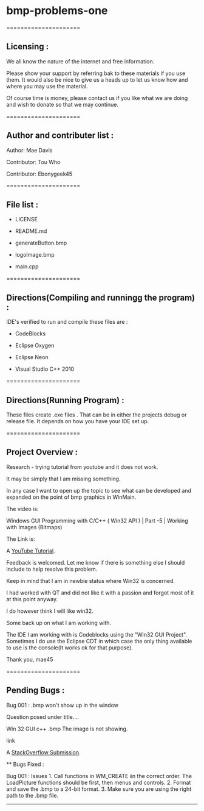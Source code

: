 
# bmp-problems-one

=====================

## Licensing :

We all know the nature of the internet and free information.

Please show your support by referring bak to these materials
if you use them. It would also be nice to give us a heads up
to let us know how and where you may use the material.

Of course time is money, please contact us if you like what
we are doing and wish to donate so that we may continue.

=====================

## Author and contributer list :

Author: 	    Mae Davis

Contributor:	Tou Who

Contributor:	Ebonygeek45

=====================

## File list :

* LICENSE

* README.md

* generateButton.bmp

* logoImage.bmp

* main.cpp

=====================

## Directions(Compiling and runningg the program) :

IDE's verified to run and compile these files are :

* CodeBlocks

* Eclipse Oxygen

* Eclipse Neon

* Visual Studio C++ 2010

=====================

## Directions(Running Program) :

These files create .exe files . That can be in either the
projects debug or release file. It depends on how you have your
IDE set up.

=====================

## Project Overview :

Research - trying tutorial from youtube and it does not work.


It may be simply that I am missing something.

In any case I want to open up the topic to see what can be developed
and expanded on the point of bmp graphics in WinMain.


The video is:

Windows GUI Programming with C/C++ ( Win32 API ) | Part -5 | Working
with Images (Bitmaps)


The Link is:

<p>A <a href="https://www.youtube.com/watch?v=PTjlGiCvYZU">YouTube Tutorial</a>.</p>

Feedback is welcomed. Let me know if there is something else I should
include to help resolve this problem.


Keep in mind that I am in newbie status where Win32 is concerned.

I had worked with QT and did not like it with a passion and forgot
most of it at this point anyway.

I do however think I will like win32.


Some back up on what I am working with.

The IDE I am working with is Codeblocks using the "Win32 GUI Project".
Sometimes I do use the Eclipse CDT in which case the only thing available
to use is the console(It works ok for that purpose).

Thank you, mae45

=====================

## Pending Bugs :

Bug 001	:	.bmp won't show up in the window

Question posed under title....

Win 32 GUI c++ .bmp The image is not showing.

link

<p>A <a href="https://stackoverflow.com/questions/48129169/win-32-gui-c-bmp-the-image-is-not-showing">StackOverflow Submission</a>.</p>

** Bugs Fixed : 

Bug 001 : Issues
            1. Call functions in WM_CREATE iin the correct order. The LoadPicture functions should be first, then menus and controls.
            2. Format and save the .bmp to a 24-bit format. 
            3. Make sure you are using the right path to the .bmp file. 
  
------------------------------------------

